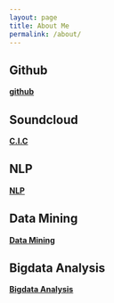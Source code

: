 ```yaml
---
layout: page
title: About Me
permalink: /about/
---
```

## Github
**[github](https://github.com/gangcheol/)**

## Soundcloud
**[C.I.C](https://soundcloud.com/qfmtzwxyygft/albums)**

## NLP
**[NLP](https://gangcheol.github.io/nlp-with-pytroch/)**

## Data Mining
**[Data Mining](https://gangcheol.github.io/data-mining/)**

## Bigdata Analysis
**[Bigdata Analysis](https://gangcheol.github.io/big-data-analysis/)**
